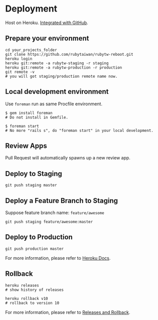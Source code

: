 # Deployment

Host on Heroku. [Integrated with GitHub](https://devcenter.heroku.com/articles/github-integration).

## Prepare your environment

```
cd your_projects_folder
git clone https://github.com/rubytaiwan/rubytw-reboot.git
heroku login
heroku git:remote -a rubytw-staging -r staging
heroku git:remote -a rubytw-production -r production
git remote -v
# you will got staging/production remote name now.
```

## Local development environment

Use `foreman` run as same Procfile environment.

```
$ gem install foreman
# Do not install in Gemfile.
```

```
$ foreman start
# No more "rails s", do "foreman start" in your local development.
```

## Review Apps

Pull Request will automatically spawns up a new review app.

## Deploy to Staging

    git push staging master

## Deploy a Feature Branch to Staging

Suppose feature branch name: `feature/awesome`

    git push staging feature/awesome:master

## Deploy to Production

    git push production master

For more information, please refer to [Heroku Docs](https://devcenter.heroku.com/articles/git).

## Rollback

    heroku releases
    # show history of releases

    heroku rollback v10
    # rollback to version 10

For more information, please refer to [Releases and Rollback](https://devcenter.heroku.com/articles/releases).


